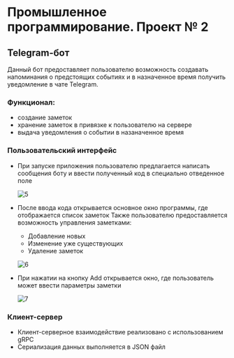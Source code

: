 # Промышленное программирование. Проект № 2

## Telegram-бот

Данный бот предоставляет пользователю возможность создавать напоминания о предстоящих событиях и в назначенное время получить уведомление в чате Telegram.

### Функционал:
* создание заметок
* хранение заметок в привязке к пользователю на сервере
* выдача уведомления о событии в назаначенное время

### Пользовательский интерфейс

* При запуске приложения пользователю предлагается написать сообщения боту и ввести полученный код в специально отведенное поле
  
  ![5](https://user-images.githubusercontent.com/92368225/172491864-b9727da8-d660-4585-a438-5b147d0ee4bb.png)
  
* После ввода кода открывается основное окно программы, где отображается список заметок
  Также пользователю предоставляется возможность управления заметками:
  * Добавление новых
  * Изменение уже существующих
  * Удаление заметок

  ![6](https://user-images.githubusercontent.com/92368225/172492378-4241529b-5d40-4172-ae30-2cce22658f9e.png)

* При нажатии на кнопку Add открывается окно, где пользователь может ввести параметры заметки

  ![7](https://user-images.githubusercontent.com/92368225/172492912-0c54d32b-2141-4f75-88a5-64aa5bb96d59.png)

### Клиент-сервер

* Клиент-серверное взаимодействие реализовано с использованием gRPC
* Сериализация данных выполняется в JSON файл
  

